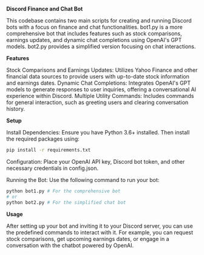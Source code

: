 **Discord Finance and Chat Bot**

This codebase contains two main scripts for creating and running Discord bots with a focus on finance and chat functionalities. bot1.py is a more comprehensive bot that includes features such as stock comparisons, earnings updates, and dynamic chat completions using OpenAI's GPT models. bot2.py provides a simplified version focusing on chat interactions.

**Features**

Stock Comparisons and Earnings Updates: Utilizes Yahoo Finance and other financial data sources to provide users with up-to-date stock information and earnings dates.
Dynamic Chat Completions: Integrates OpenAI's GPT models to generate responses to user inquiries, offering a conversational AI experience within Discord.
Multiple Utility Commands: Includes commands for general interaction, such as greeting users and clearing conversation history.

**Setup**

Install Dependencies: Ensure you have Python 3.6+ installed. Then install the required packages using:
```bash
pip install -r requirements.txt
```

Configuration: Place your OpenAI API key, Discord bot token, and other necessary credentials in config.json.

Running the Bot: Use the following command to run your bot:

```bash
python bot1.py # For the comprehensive bot
# or
python bot2.py # For the simplified chat bot
```

**Usage**

After setting up your bot and inviting it to your Discord server, you can use the predefined commands to interact with it. For example, you can request stock comparisons, get upcoming earnings dates, or engage in a conversation with the chatbot powered by OpenAI.